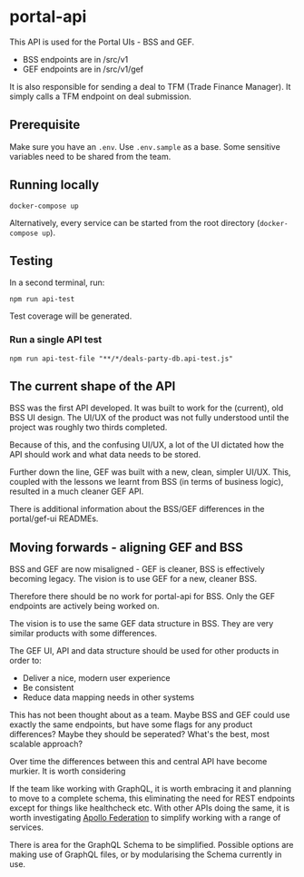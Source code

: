 # portal-api

This API is used for the Portal UIs - BSS and GEF.

- BSS endpoints are in /src/v1
- GEF endpoints are in /src/v1/gef

It is also responsible for sending a deal to TFM (Trade Finance Manager). It simply calls a TFM endpoint on deal submission.

## Prerequisite

Make sure you have an `.env`. Use `.env.sample` as a base. Some sensitive variables need to be shared from the team.

## Running locally

```shell
docker-compose up
```

Alternatively, every service can be started from the root directory (`docker-compose up`).

## Testing

In a second terminal, run:

```shell
npm run api-test
```

Test coverage will be generated.

### **Run a single API test**

```shell
npm run api-test-file "**/*/deals-party-db.api-test.js"
```

## The current shape of the API

BSS was the first API developed. It was built to work for the (current), old BSS UI design. The UI/UX of the product was not fully understood until the project was roughly two thirds completed.

Because of this, and the confusing UI/UX, a lot of the UI dictated how the API should work and what data needs to be stored.

Further down the line, GEF was built with a new, clean, simpler UI/UX. This, coupled with the lessons we learnt from BSS (in terms of business logic), resulted in a much cleaner GEF API.

There is additional information about the BSS/GEF differences in the portal/gef-ui READMEs.

## Moving forwards - aligning GEF and BSS

BSS and GEF are now misaligned - GEF is cleaner, BSS is effectively becoming legacy. The vision is to use GEF for a new, cleaner BSS.

Therefore there should be no work for portal-api for BSS. Only the GEF endpoints are actively being worked on.

The vision is to use the same GEF data structure in BSS. They are very similar products with some differences.

The GEF UI, API and data structure should be used for other products in order to:

- Deliver a nice, modern user experience
- Be consistent
- Reduce data mapping needs in other systems

This has not been thought about as a team. Maybe BSS and GEF could use exactly the same endpoints, but have some flags for any product differences? Maybe they should be seperated? What's the best, most scalable approach?

Over time the differences between this and central API have become murkier. It is worth considering

If the team like working with GraphQL, it is worth embracing it and planning to move to a complete schema, this eliminating the need for REST endpoints except for things like healthcheck etc. With other APIs doing the same, it is worth investigating [Apollo Federation](https://www.apollographql.com/docs/federation/) to simplify working with a range of services.

There is area for the GraphQL Schema to be simplified. Possible options are making use of GraphQL files, or by modularising the Schema currently in use.